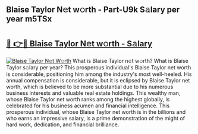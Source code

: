 ## Blaise Taylor N𝚎t w𝚘rth - Part-U9k S𝚊lary per year m5TSx

# <h2><a href="http://gc1kdp.nevu.top/?p=Blaise+Taylor">🔗 👉🔴 Blaise Taylor N𝚎t w𝚘rth - S𝚊lary</a></h2>

[![Blaise Taylor N𝚎t W𝚘rth](https://i.imgur.com/Oavwk0R.jpeg)](http://gc1kdp.nevu.top/?p=Blaise+Taylor)
What is Blaise Taylor n𝚎t w𝚘rth? What is Blaise Taylor s𝚊lary per year?
This prosperous individual's Blaise Taylor net worth is considerable, positioning him among the industry's most well-heeled. His annual compensation is considerable, but it is eclipsed by Blaise Taylor net worth, which is believed to be more substantial due to his numerous business interests and valuable real estate holdings. This wealthy man, whose Blaise Taylor net worth ranks among the highest globally, is celebrated for his business acumen and financial intelligence. This prosperous individual, whose Blaise Taylor net worth is in the billions and who earns an impressive salary, is a prime demonstration of the might of hard work, dedication, and financial brilliance.
